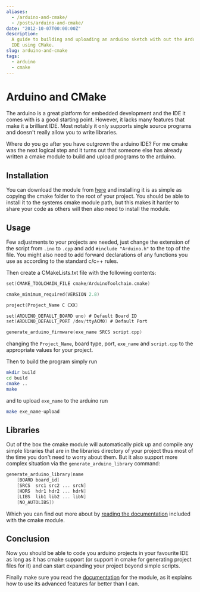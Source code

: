 ```yaml
---
aliases:
  - /arduino-and-cmake/
  - /posts/arduino-and-cmake/
date: "2012-10-07T00:00:00Z"
description:
  A guide to building and uploading an arduino sketch with out the Arduino
  IDE using CMake.
slug: arduino-and-cmake
tags:
  - arduino
  - cmake
---
```


# Arduino and CMake

The arduino is a great platform for embedded development and the IDE it comes
with is a good starting point. However, it lacks many features that make it a
brilliant IDE. Most notably it only supports single source programs and doesn't
really allow you to write libraries.

Where do you go after you have outgrown the arduino IDE? For me cmake was the
next logical step and it turns out that someone else has already written a cmake
module to build and upload programs to the arduino.

## Installation

You can download the module from [here][arduino-cmake] and installing it is as
simple as copying the cmake folder to the root of your project. You should be
able to install it to the systems cmake module path, but this makes it harder
to share your code as others will then also need to install the module.

[arduino-cmake]: https://github.com/queezythegreat/arduino-cmake

## Usage

Few adjustments to your projects are needed, just change the extension of
the script from `.ino` to `.cpp` and add `#include "Arduino.h"` to the top of the
file. You might also need to add forward declarations of any functions you use
as according to the standard c/c++ rules.

Then create a CMakeLists.txt file with the following contents:

```c
set(CMAKE_TOOLCHAIN_FILE cmake/ArduinoToolchain.cmake)

cmake_minimum_required(VERSION 2.8)

project(Project_Name C CXX)

set(ARDUINO_DEFAULT_BOARD uno) # Default Board ID
set(ARDUINO_DEFAULT_PORT /dev/ttyACM0) # Default Port

generate_arduino_firmware(exe_name SRCS script.cpp)
```

changing the `Project_Name`, board type, port, `exe_name` and `script.cpp` to the
appropriate values for your project.

Then to build the program simply run

```bash
mkdir build
cd build
cmake ..
make
```

and to upload `exe_name` to the arduino run

```bash
make exe_name-upload
```

## Libraries

Out of the box the cmake module will automatically pick up and compile any
simple libraries that are in the libraries directory of your project thus most
of the time you don't need to worry about them. But it also support more
complex situation via the `generate_arduino_library` command:

```c
generate_arduino_library(name
    [BOARD board_id]
    [SRCS  src1 src2 ... srcN]
    [HDRS  hdr1 hdr2 ... hdrN]
    [LIBS  lib1 lib2 ... libN]
    [NO_AUTOLIBS])
```

Which you can find out more about by [reading the documentation][readme.rst]
included with the cmake module.

[readme.rst]: https://github.com/queezythegreat/arduino-cmake/blob/master/README.rst

## Conclusion

Now you should be able to code you arduino projects in your favourite IDE as
long as it has cmake support (or support in cmake for generating project files
for it) and can start expanding your project beyond simple scripts.

Finally make sure you read the [documentation] for the module, as it explains
how to use its advanced features far better than I can.

[documentation]: https://github.com/queezythegreat/arduino-cmake/blob/master/README.rst

